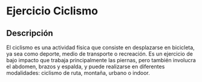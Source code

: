 # Ejercicio Ciclismo

## Descripción
El ciclismo es una actividad física que consiste en desplazarse en bicicleta, ya sea como deporte, medio de transporte o recreación. Es un ejercicio de bajo impacto que trabaja principalmente las piernas, pero también involucra el abdomen, brazos y espalda, y puede realizarse en diferentes modalidades: ciclismo de ruta, montaña, urbano o indoor.
